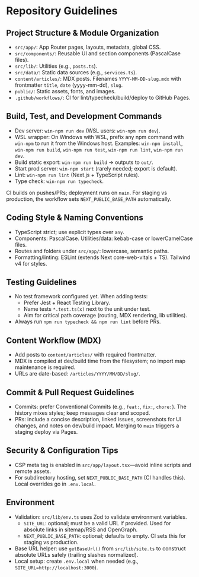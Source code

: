 # Repository Guidelines

## Project Structure & Module Organization
- `src/app/`: App Router pages, layouts, metadata, global CSS.
- `src/components/`: Reusable UI and section components (PascalCase files).
- `src/lib/`: Utilities (e.g., `posts.ts`).
- `src/data/`: Static data sources (e.g., `services.ts`).
- `content/articles/`: MDX posts. Filenames `YYYY-MM-DD-slug.mdx` with frontmatter `title`, `date` (yyyy-mm-dd), `slug`.
- `public/`: Static assets, fonts, and images.
- `.github/workflows/`: CI for lint/typecheck/build/deploy to GitHub Pages.

## Build, Test, and Development Commands
- Dev server: `win-npm run dev` (WSL users: `win-npm run dev`).
- WSL wrapper: On Windows with WSL, prefix any npm command with `win-npm` to run it from the Windows host. Examples: `win-npm install`, `win-npm run build`, `win-npm run test`, `win-npm run lint`, `win-npm run dev`.
- Build static export: `win-npm run build` → outputs to `out/`.
- Start prod server: `win-npm start` (rarely needed; export is default).
- Lint: `win-npm run lint` (Next.js + TypeScript rules).
- Type check: `win-npm run typecheck`.

CI builds on pushes/PRs; deployment runs on `main`. For staging vs production, the workflow sets `NEXT_PUBLIC_BASE_PATH` automatically.

## Coding Style & Naming Conventions
- TypeScript strict; use explicit types over `any`.
- Components: PascalCase. Utilities/data: kebab-case or lowerCamelCase files.
- Routes and folders under `src/app/`: lowercase, semantic paths.
- Formatting/linting: ESLint (extends Next core-web-vitals + TS). Tailwind v4 for styles.

## Testing Guidelines
- No test framework configured yet. When adding tests:
  - Prefer Jest + React Testing Library.
  - Name tests `*.test.ts(x)` next to the unit under test.
  - Aim for critical path coverage (routing, MDX rendering, lib utilities).
- Always run `npm run typecheck && npm run lint` before PRs.

## Content Workflow (MDX)
- Add posts to `content/articles/` with required frontmatter.
- MDX is compiled at dev/build time from the filesystem; no import map maintenance is required.
- URLs are date-based: `/articles/YYYY/MM/DD/slug/`.

## Commit & Pull Request Guidelines
- Commits: prefer Conventional Commits (e.g., `feat:`, `fix:`, `chore:`). The history mixes styles; keep messages clear and scoped.
- PRs: include a concise description, linked issues, screenshots for UI changes, and notes on dev/build impact. Merging to `main` triggers a staging deploy via Pages.

## Security & Configuration Tips
- CSP meta tag is enabled in `src/app/layout.tsx`—avoid inline scripts and remote assets.
- For subdirectory hosting, set `NEXT_PUBLIC_BASE_PATH` (CI handles this). Local overrides go in `.env.local`.

## Environment
- Validation: `src/lib/env.ts` uses Zod to validate environment variables.
  - `SITE_URL`: optional; must be a valid URL if provided. Used for absolute links in sitemap/RSS and OpenGraph.
  - `NEXT_PUBLIC_BASE_PATH`: optional; defaults to empty. CI sets this for staging vs production.
- Base URL helper: use `getBaseUrl()` from `src/lib/site.ts` to construct absolute URLs safely (trailing slashes normalized).
- Local setup: create `.env.local` when needed (e.g., `SITE_URL=http://localhost:3000`).
